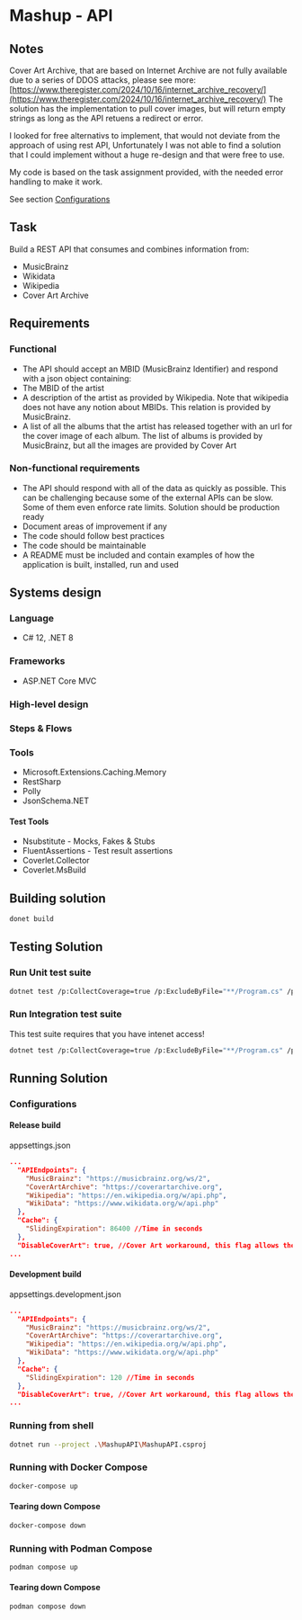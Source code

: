 # Mashup - API

## Notes

Cover Art Archive, that are based on Internet Archive are not fully available due to a series of DDOS attacks, 
please see more: [https://www.theregister.com/2024/10/16/internet_archive_recovery/](https://www.theregister.com/2024/10/16/internet_archive_recovery/)
The solution has the implementation to pull cover images, but will return empty strings as long as the API retuens a redirect or error.

I looked for free alternativs to implement, that would not deviate from the approach of using rest API,
Unfortunately I was not able to find a solution that I could implement without a huge re-design and that were free to use.

My code is based on the task assignment provided, with the needed error handling to make it work.

See section [Configurations](#Configurations)

## Task

Build a REST API that consumes and combines information from:
- MusicBrainz
- Wikidata
- Wikipedia
- Cover Art Archive

## Requirements

### Functional
- The API should accept an MBID (MusicBrainz Identifier) and respond with a json object
containing:
 - The MBID of the artist
 - A description of the artist as provided by Wikipedia. Note that wikipedia does not have any notion about MBIDs. This relation is provided by MusicBrainz.
 - A list of all the albums that the artist has released together with an url for the cover image of each album. The list of albums is provided by MusicBrainz, but all the images are provided by Cover Art


### Non-functional requirements
- The API should respond with all of the data as quickly as possible. This can be
challenging because some of the external APIs can be slow. Some of them even enforce rate limits.
Solution should be production ready
- Document areas of improvement if any
- The code should follow best practices
- The code should be maintainable
- A README must be included and contain examples of how the application is built, installed, run and used

## Systems design

### Language

- C# 12, .NET 8

### Frameworks

- ASP.NET Core MVC


### High-level design
<Add diagramm>



### Steps & Flows
<Add Sequence diagram>


### Tools
- Microsoft.Extensions.Caching.Memory
- RestSharp
- Polly
- JsonSchema.NET


#### Test Tools
- Nsubstitute - Mocks, Fakes & Stubs
- FluentAssertions - Test result assertions
- Coverlet.Collector
- Coverlet.MsBuild


## Building solution
```bash
donet build
```

## Testing Solution

### Run Unit test suite

```bash
dotnet test /p:CollectCoverage=true /p:ExcludeByFile="**/Program.cs" /p:Exclude="[MashupAPI.Tests.*]*" --filter "Category=Unit"
```

### Run Integration test suite

This test suite requires that you have intenet access!
```bash
dotnet test /p:CollectCoverage=true /p:ExcludeByFile="**/Program.cs" /p:Exclude="[MashupAPI.Tests.*]*" --filter "Category=Integration"
```

## Running Solution

### Configurations

#### Release build

appsettings.json
```json
...
  "APIEndpoints": {
    "MusicBrainz": "https://musicbrainz.org/ws/2",
    "CoverArtArchive": "https://coverartarchive.org",
    "Wikipedia": "https://en.wikipedia.org/w/api.php",
    "WikiData": "https://www.wikidata.org/w/api.php"
  },
  "Cache": {
    "SlidingExpiration": 86400 //Time in seconds
  },
  "DisableCoverArt": true, //Cover Art workaround, this flag allows the code to skip getting the image URL's from Covera Art Archive and will return "" as image URL. 
...
```

#### Development build

appsettings.development.json
```json
...
  "APIEndpoints": {
    "MusicBrainz": "https://musicbrainz.org/ws/2",
    "CoverArtArchive": "https://coverartarchive.org",
    "Wikipedia": "https://en.wikipedia.org/w/api.php",
    "WikiData": "https://www.wikidata.org/w/api.php"
  },
  "Cache": {
    "SlidingExpiration": 120 //Time in seconds
  },
  "DisableCoverArt": true, //Cover Art workaround, this flag allows the code to skip getting the image URL's from Covera Art Archive and will return "" as image URL. 
...
```

### Running from shell

```bash
dotnet run --project .\MashupAPI\MashupAPI.csproj
```

### Running with Docker Compose

```bash
docker-compose up
```

#### Tearing down Compose
```bash
docker-compose down
```

### Running with Podman Compose
```bash
podman compose up
```

#### Tearing down Compose
```bash
podman compose down
```